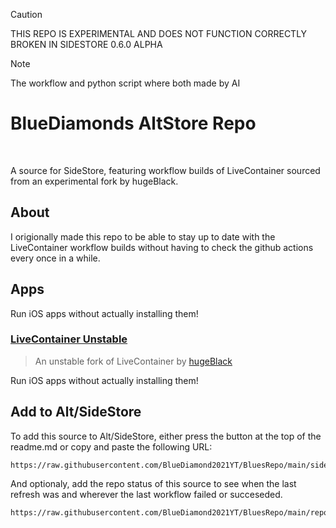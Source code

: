 > [!Caution]
> THIS REPO IS EXPERIMENTAL AND DOES NOT FUNCTION CORRECTLY <br>
> BROKEN IN SIDESTORE 0.6.0 ALPHA

> [!Note]
> The workflow and python script where both made by AI

# BlueDiamonds AltStore Repo

<p align="center">
  <a href=""><img alt="" src="https://img.shields.io/github/last-commit/BlueDiamond2021YT/MySideStoreRepo" /></a>
  <a href="https://www.naturl.link/bluesrepo"><img alt="" src="https://img.shields.io/badge/Add%20to-Alt%2FSideStore-blue?style=flat&logo=data%3Aimage%2Fpng%3Bbase64%2CiVBORw0KGgoAAAANSUhEUgAAACAAAAAgCAYAAABzenr0AAAAAXNSR0IArs4c6QAAAERlWElmTU0AKgAAAAgAAYdpAAQAAAABAAAAGgAAAAAAA6ABAAMAAAABAAEAAKACAAQAAAABAAAAIKADAAQAAAABAAAAIAAAAACshmLzAAAICElEQVRYCZ1XXYieRxU%2BM%2FP%2Bfb%2B7XzaBtZJg1BIXt1Vag%2FHKNqitKKI3incWNRirXkgQwTsVvFEpUhFqqXglvbKklkrVUlTSXqRtYlprWzQ21oZummZ3v5%2F3d2Z8zrwz335dliie5d2Zb94z5%2Bc558ycV9AuWjtfrsel%2BOKgbI5bokP7G7XMLCvC2GJCdjUnIcfWrOhYiammbNvagSHKZkokU2PTqTFpThRXSgkeCzERE30xKdUfOpX9xU0vpn9ZVCnCj1vP2vj1qP5x19qvdGqKhk37ZlS24wDC%2BhVRgjHDWjQjGhSWulMowXzYCMrwroOHDZB42IDIPwpjXJCGYff1X1HfPEyiYMnSiYfyjUw%2FZrT9mq5sxGtTbck4FijC5kUyNRHQIa13VmvLK9cncCit9cmt5eL0RbIZczsD0jj%2F4bVa3xa2q9JSp27B2YYRORTyU8DzCu%2BYBI9Aqa6AP6jAvMDaDM82j03L5176fzNtnOFRJD9advWPeFmOLpQ3x0bdPeQ4YlMNmAMlUDiPUVjEmNSt8NGKon1DaRnqvWhSGhrDwDH4cyDKlBtDMzylrU9coHJNVlbchXW1Besar7yEwE0Y4%2F6K1sM4t1Qg5iWEXTatsNuPSTp2RyxMZq3Bu6k3jBUxH9NuBxZ%2BRzqqvyyloY%2FZ2pDwSUdVuxEZSxNYzb%2B28tYIJxGojHJF64fJHL6R6F1HBB2%2BSTm5%2FO%2BaD4njXfi3O0cKyJYyuoNz4NAC31umPcQ9DmHAyEYxHdhP9PHbUpmlkpJY0AdulyZbdba695seNeZud7hlN1%2F8baw9KE2l%2B%2By9ZcigYKAFTTCfIcPHHgHO%2Bi2OIYyYMVJJo1%2B7siPq6lUplzIpaLazxjImjCKPjSH2eIKwzjDmPoSQNGjLsDXQWcgbelCSYaxhhIXyBA8byMoj1P1z%2FxTq%2FPMt1gY8fz3T0EsXNL0Re0F%2B4JAsPrzsYuXfl8JSJCHUQLjFOIPFfc%2FCykeRNUcHQrytL2lIwu2NgMINqaJbbpaSVxqU3OZlhqfdyGUIXqeCFwMmu8cCyjMryB063iDHvImEHJaCjq5KOvFuYddXEtlNAkc7tqa08z%2Be1XTpdSFS3o1KqeDIJoxIYSgjl6KyYhhUAfYOxhwHFv8OSETBe2Loa6uLWihW%2FoOjKR3ISLEaVCihdHcI8ykOqLPnGnrk4UKLTaE6QCygx4xBAc%2FH8LbPE08FjOj4%2BRwBhmPbkDrSi%2Bjke5SFcsGKf%2F%2Bypicu1raeCTH0R3NcCXrjKrz5G1wkqTIP9BTer8BzpgA5z6MJzhCMid%2FPa0wuBzj27D1n5wDH73uXjX3%2FSuIcYOU%2F%2BXNDayMh9jMWPahDeHqQPlzFRTRyAOFY5lOURYLFK%2BGrpuuN4fXmX42enLEqGUMx9kvoS5XcyYEEtxnT2kgJrFMNgQ%2B9qOnQAUHfvTOhdI6VY5v%2FA7r%2FEzVlos59p6JLv6wJ4FINHQyxK0Ozx8URpHbrnaINa2EMyhG9%2F5sihp%2BpgjUGd8AL17TVJhYxPP70EUXff7Sypx6sxKFI46YWKq7ao2Pg742%2Bq0AIwN4M90EgJLTp1kJaJCeTeU3rK38yqBbRCmiXKWLvE8BdecanN0icu6rtrQeU%2BMiNHOOOfOy52l6bKWW5pDjvEMSNV2v978tWohkRAuuro4jeeVDYnpbiygua3rykZRcyY%2FD2cgeR6mJvgvTcMRNhyH6DFOWswKNgiMRJ98mDsbnneCZRCY7mZbhQilyGTz1Z068fLPRsg9T7bonoS6c61E2JTt9T0jO%2FqokNSFg2qAsjukCbKyGFPekUcyl9RwQGttH4TH7i74389iMNnblY6Rm846TkkMQ4kPhJoGS0hAvpzpg%2B87nMlUKMwmHl%2FA531HXJ2%2BR4Iuc9LJWoAot48tFcYnz4pZzOvWxofV%2Bt15fjtt6wpa8lLfe0%2BfAHY%2Fl2HFjHPhTTU6fRS%2FCVvpCMfHcATEAOx9wtuvDSqUbYcbq1xeWrgEPAxL3eAPONRqonYcTT6MUyrm%2BsKSCS1iQ3p4pOfl5Sr0u07wZuzdxW9w%2BNkOspe2gTFuPN%2FQWfgHwk4zihFC8dWIvwKyRK7IU11ynP7Sua%2BCZsWxH0g7gH9qJtXyVTTqQ9SJKmMcMuXBha71kUH0QDHLkFjOBWi09M9p6v5y0H6R7S%2FFIzV7q3URVDBJJSTdGSiVc5%2BQL87g0UBu%2B532fouV9k5YHsgkOhM17szLmZCe3ddJfBGmVQghlX8iWJPv3RIJThjzz8fEsG7yXmgUoIi5APnCcSqclPIAM4mdC4zDeMvVX4qKICcvKFsOLE%2B20U1%2FIBfJB8A2HAWQcDICBFW1ZhgwZzQGaGtooQElbOdP5ZfGc90N66z6IbYm8fuq%2BhONX0j2fMW1LeWeNQaJe16xmFrqW83610fz6%2BNy7s3XxnRjggFDcT%2BNxyn1eAPxoje7FWYt73l1aD%2Fi9mg%2BFVL4QDPIzikg%2FVMn5n4OFs59sywXwZN24Cx7pK%2FuwL%2BdJXXRXMov4pfDn8juFn77mG2Xu%2B1QP8rJyJYeSHhbH1c1ehLFDuD6JSghchAnBzKgBxpcTj3Xz4dV5sWe8SxdZs%2BVP4xrkXyedVQThmEqiw90z8oelG7yF7zxS%2Betj7%2F0Iw2%2F50M1%2F6xGdd3S04EDaufGu81i3NCTvRx6NSvEOVYsj3w27lAf6AUAehCQYwOl3c0RkaZ8C9lTbmlY6IHscBev%2F33lx5Puji8T9y3EQwG70gzgAAAABJRU5ErkJggg%3D%3D" /></a>
  <a href=""><img alt="" src="https://img.shields.io/github/repo-size/BlueDiamond2021YT/MySideStoreRepo" /></a>
</p>

A source for SideStore, featuring workflow builds of LiveContainer sourced from an experimental fork by hugeBlack.

## About
I origionally made this repo to be able to stay up to date with the LiveContainer workflow builds without having to check the github actions every once in a while.

## Apps

Run iOS apps without actually installing them!

### [LiveContainer Unstable](https://github.com/hugeBlack/LiveContainer)
> An unstable fork of LiveContainer by [hugeBlack](https://github.com/hugeBlack)

Run iOS apps without actually installing them!
## Add to Alt/SideStore

To add this source to Alt/SideStore, either press the button at the top of the readme.md or copy and paste the following URL:
```
https://raw.githubusercontent.com/BlueDiamond2021YT/BluesRepo/main/sidestore_repo.json
```
And optionaly, add the repo status of this source to see when the last refresh was and wherever the last workflow failed or succeseded.
```
https://raw.githubusercontent.com/BlueDiamond2021YT/BluesRepo/main/repo_status.json
```
